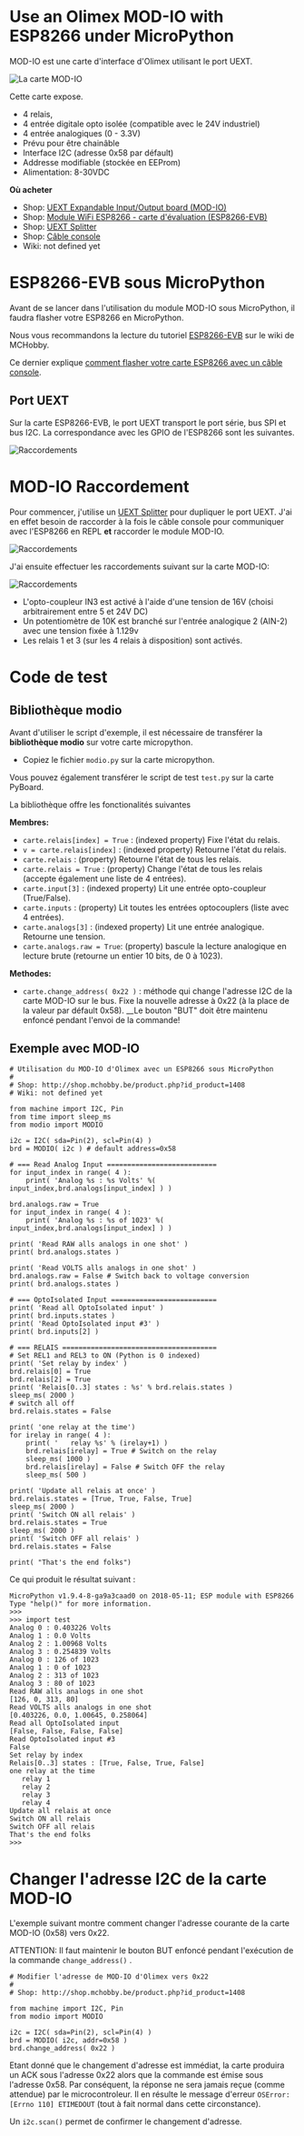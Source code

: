 # Use an Olimex MOD-IO with ESP8266 under MicroPython

MOD-IO est une carte d'interface d'Olimex utilisant le port UEXT. 

![La carte MOD-IO](mod-io.png)

Cette carte expose.
* 4 relais,
* 4 entrée digitale opto isolée (compatible avec le 24V industriel)
* 4 entrée analogiques (0 - 3.3V)
* Prévu pour être chainâble
* Interface I2C (adresse 0x58 par défault)
* Addresse modifiable (stockée en EEProm)
* Alimentation: 8-30VDC

__Où acheter__
* Shop: [UEXT Expandable Input/Output board (MOD-IO)](http://shop.mchobby.be/product.php?id_product=1408)
* Shop: [Module WiFi ESP8266 - carte d'évaluation (ESP8266-EVB)](http://shop.mchobby.be/product.php?id_product=668)
* Shop: [UEXT Splitter](http://shop.mchobby.be/product.php?id_product=1412)
* Shop: [Câble console](http://shop.mchobby.be/product.php?id_product=144)
* Wiki: not defined yet 

# ESP8266-EVB sous MicroPython
Avant de se lancer dans l'utilisation du module MOD-IO sous MicroPython, il faudra flasher votre ESP8266 en MicroPython.

Nous vous recommandons la lecture du tutoriel [ESP8266-EVB](https://wiki.mchobby.be/index.php?title=ESP8266-DEV) sur le wiki de MCHobby.

Ce dernier explique [comment flasher votre carte ESP8266 avec un câble console](https://wiki.mchobby.be/index.php?title=ESP8266-DEV).

## Port UEXT

Sur la carte ESP8266-EVB, le port UEXT transport le port série, bus SPI et bus I2C. La correspondance avec les GPIO de l'ESP8266 sont les suivantes.

![Raccordements](ESP8266-EVB-UEXT.jpg)

# MOD-IO Raccordement
 
Pour commencer, j'utilise un [UEXT Splitter](http://shop.mchobby.be/product.php?id_product=1412) pour dupliquer le port UEXT. J'ai en effet besoin de raccorder à la fois le câble console pour communiquer avec l'ESP8266 en REPL __et__ raccorder le module MOD-IO.

![Raccordements](ESP8266-EVB-UEXT-SERIAL.jpg)

J'ai ensuite effectuer les raccordements suivant sur la carte MOD-IO:

![Raccordements](mod-io-wiring-low.png)

* L'opto-coupleur IN3 est activé à l'aide d'une tension de 16V (choisi arbitrairement entre 5 et 24V DC)
* Un potentiomètre de 10K est branché sur l'entrée analogique 2 (AIN-2) avec une tension fixée à 1.129v
* Les relais 1 et 3 (sur les 4 relais à disposition) sont activés.

# Code de test

## Bibliothèque modio

Avant d'utiliser le script d'exemple, il est nécessaire de transférer la __bibliothèque modio__ sur votre carte micropython.
* Copiez le fichier `modio.py` sur la carte micropython.

Vous pouvez également transférer le script de test `test.py` sur la carte PyBoard. 

La bibliothèque offre les fonctionalités suivantes

__Membres:__
* `carte.relais[index] = True` : (indexed property) Fixe l'état du relais.
* `v = carte.relais[index]`    : (indexed property) Retourne l'état du relais.
* `carte.relais`        : (property) Retourne l'état de tous les relais.
* `carte.relais = True` : (property) Change l'état de tous les relais (accepte également une liste de 4 entrées).
* `carte.input[3]`      : (indexed property) Lit une entrée opto-coupleur (True/False).
* `carte.inputs`        : (property) Lit toutes les entrées optocouplers (liste avec 4 entrées).
* `carte.analogs[3]`    : (indexed property) Lit une entrée analogique. Retourne une tension.
* `carte.analogs.raw = True`: (property) bascule la lecture analogique en lecture brute (retourne un entier 10 bits, de 0 à 1023).

__Methodes:__
* `carte.change_address( 0x22 )` : méthode qui change l'adresse I2C de la carte MOD-IO sur le bus. Fixe la nouvelle adresse à 0x22 (à la place de la valeur par défault 0x58). __Le bouton "BUT" doit être maintenu enfoncé pendant l'envoi de la commande!


## Exemple avec MOD-IO
```
# Utilisation du MOD-IO d'Olimex avec un ESP8266 sous MicroPython
#
# Shop: http://shop.mchobby.be/product.php?id_product=1408
# Wiki: not defined yet

from machine import I2C, Pin
from time import sleep_ms
from modio import MODIO

i2c = I2C( sda=Pin(2), scl=Pin(4) )
brd = MODIO( i2c ) # default address=0x58

# === Read Analog Input ===========================
for input_index in range( 4 ):
    print( 'Analog %s : %s Volts' %( input_index,brd.analogs[input_index] ) ) 

brd.analogs.raw = True
for input_index in range( 4 ):
    print( 'Analog %s : %s of 1023' %( input_index,brd.analogs[input_index] ) ) 

print( 'Read RAW alls analogs in one shot' )
print( brd.analogs.states )

print( 'Read VOLTS alls analogs in one shot' )
brd.analogs.raw = False # Switch back to voltage conversion 
print( brd.analogs.states )

# === OptoIsolated Input ==========================
print( 'Read all OptoIsolated input' )
print( brd.inputs.states )
print( 'Read OptoIsolated input #3' )
print( brd.inputs[2] )

# === RELAIS ======================================
# Set REL1 and REL3 to ON (Python is 0 indexed)
print( 'Set relay by index' )
brd.relais[0] = True
brd.relais[2] = True
print( 'Relais[0..3] states : %s' % brd.relais.states ) 
sleep_ms( 2000 )
# switch all off
brd.relais.states = False 

print( 'one relay at the time')
for irelay in range( 4 ):
    print( '   relay %s' % (irelay+1) )
    brd.relais[irelay] = True # Switch on the relay
    sleep_ms( 1000 )
    brd.relais[irelay] = False # Switch OFF the relay
    sleep_ms( 500 )

print( 'Update all relais at once' )
brd.relais.states = [True, True, False, True]
sleep_ms( 2000 )
print( 'Switch ON all relais' )
brd.relais.states = True
sleep_ms( 2000 )
print( 'Switch OFF all relais' )
brd.relais.states = False

print( "That's the end folks")
```

Ce qui produit le résultat suivant :

```
MicroPython v1.9.4-8-ga9a3caad0 on 2018-05-11; ESP module with ESP8266
Type "help()" for more information.
>>> 
>>> import test
Analog 0 : 0.403226 Volts
Analog 1 : 0.0 Volts
Analog 2 : 1.00968 Volts
Analog 3 : 0.254839 Volts
Analog 0 : 126 of 1023
Analog 1 : 0 of 1023
Analog 2 : 313 of 1023
Analog 3 : 80 of 1023
Read RAW alls analogs in one shot
[126, 0, 313, 80]
Read VOLTS alls analogs in one shot
[0.403226, 0.0, 1.00645, 0.258064]
Read all OptoIsolated input
[False, False, False, False]
Read OptoIsolated input #3
False
Set relay by index
Relais[0..3] states : [True, False, True, False]
one relay at the time
   relay 1
   relay 2
   relay 3
   relay 4
Update all relais at once
Switch ON all relais
Switch OFF all relais
That's the end folks
>>>
```

# Changer l'adresse I2C de la carte MOD-IO

L'exemple suivant montre comment changer l'adresse courante de la carte MOD-IO (0x58) vers 0x22.

ATTENTION: Il faut maintenir le bouton BUT enfoncé pendant l'exécution de la commande `change_address()` .

```
# Modifier l'adresse de MOD-IO d'Olimex vers 0x22
#
# Shop: http://shop.mchobby.be/product.php?id_product=1408

from machine import I2C, Pin
from modio import MODIO

i2c = I2C( sda=Pin(2), scl=Pin(4) )
brd = MODIO( i2c, addr=0x58 )
brd.change_address( 0x22 )
```

Etant donné que le changement d'adresse est immédiat, la carte produira un ACK sous l'adresse 0x22 alors que la commande est émise sous l'adresse 0x58.
Par conséquent, la réponse ne sera jamais reçue (comme attendue) par le microcontroleur. Il en résulte le message d'erreur `OSError: [Errno 110] ETIMEDOUT` (tout à fait normal dans cette circonstance).

Un `i2c.scan()` permet de confirmer le changement d'adresse.

